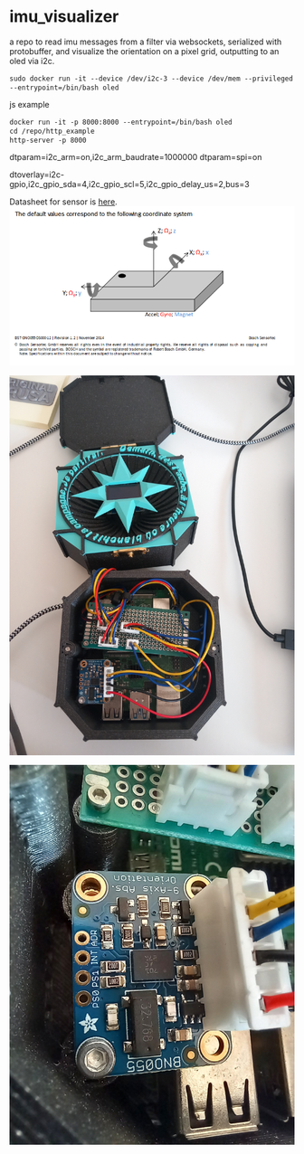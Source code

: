 # imu_visualizer
a repo to read imu messages from a filter via websockets, serialized with protobuffer, and visualize the orientation on a pixel grid, outputting to an oled via i2c.


```
sudo docker run -it --device /dev/i2c-3 --device /dev/mem --privileged --entrypoint=/bin/bash oled
```

js example
```
docker run -it -p 8000:8000 --entrypoint=/bin/bash oled
cd /repo/http_example
http-server -p 8000
```

dtparam=i2c_arm=on,i2c_arm_baudrate=1000000
dtparam=spi=on

dtoverlay=i2c-gpio,i2c_gpio_sda=4,i2c_gpio_scl=5,i2c_gpio_delay_us=2,bus=3

Datasheet for sensor is [here](https://cdn-shop.adafruit.com/datasheets/BST_BNO055_DS000_12.pdf).  
![coordinate_system](assets/bosch_coordinate_system.png)

![sensor_mounting](assets/sensor_mounting.jpg)

![sensor_mounting2](assets/sensor_mounting2.jpg)
